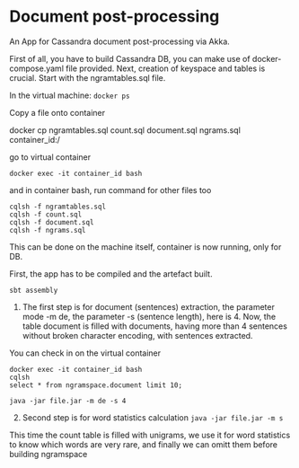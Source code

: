 # Document post-processing
An App for Cassandra document post-processing via Akka.

First of all, you have to build Cassandra DB, you can make use of docker-compose.yaml file provided. Next, creation of keyspace and tables is crucial.
Start with the ngramtables.sql file.

In the virtual machine:
`docker ps`

Copy a file onto container

docker cp ngramtables.sql count.sql document.sql ngrams.sql container_id:/

go to virtual container

`docker exec -it container_id bash`

and in container bash, run command for other files too

```
cqlsh -f ngramtables.sql
cqlsh -f count.sql
cqlsh -f document.sql
cqlsh -f ngrams.sql
```

This can be done on the machine itself, container is now running, only for DB.

First, the app has to be compiled and the artefact built.

`sbt assembly`

1. The first step is for document (sentences) extraction, the parameter mode -m de, the parameter -s (sentence length), here is 4.
Now, the table document is filled with documents, having more than 4 sentences without broken character encoding, with sentences extracted.

You can check in on the virtual container
```
docker exec -it container_id bash
cqlsh
select * from ngramspace.document limit 10;

java -jar file.jar -m de -s 4
```

2. Second step is for word statistics calculation
`java -jar file.jar -m s `

This time the count table is filled with unigrams, we use it for word statistics to know which words are very rare, and finally we can omitt them before building ngramspace



